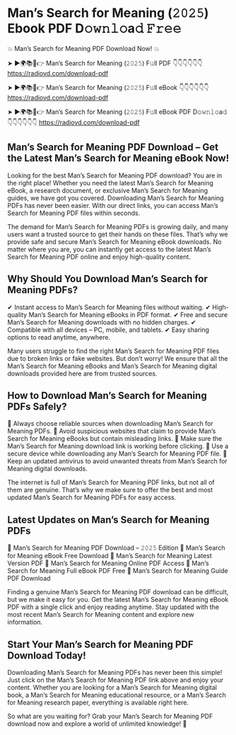 # Man’s Search for Meaning (𝟸𝟶𝟸𝟻) Ebook PDF D𝚘𝚠𝚗𝚕𝚘a𝚍 𝙵𝚛𝚎𝚎

💥 Man’s Search for Meaning PDF Download Now! 💥

➤ ►🌍📚📱👉 Man’s Search for Meaning (𝟸𝟶𝟸𝟻) F𝚞ll PDF 👇👇👇👇👇👇
https://radiovd.com/download-pdf

➤ ►🌍📚📱👉 Man’s Search for Meaning (𝟸𝟶𝟸𝟻) F𝚞ll eBook 👇👇👇👇👇👇
https://radiovd.com/download-pdf

➤ ►🌍📚📱👉 Man’s Search for Meaning (𝟸𝟶𝟸𝟻) F𝚞ll eBook PDF D𝚘𝚠𝚗𝚕𝚘a𝚍 👇👇👇👇👇👇
https://radiovd.com/download-pdf

## Man’s Search for Meaning PDF Download – Get the Latest Man’s Search for Meaning eBook Now!

Looking for the best Man’s Search for Meaning PDF download? You are in the right place! Whether you need the latest Man’s Search for Meaning eBook, a research document, or exclusive Man’s Search for Meaning guides, we have got you covered. Downloading Man’s Search for Meaning PDFs has never been easier. With our direct links, you can access Man’s Search for Meaning PDF files within seconds.

The demand for Man’s Search for Meaning PDFs is growing daily, and many users want a trusted source to get their hands on these files. That’s why we provide safe and secure Man’s Search for Meaning eBook downloads. No matter where you are, you can instantly get access to the latest Man’s Search for Meaning PDF online and enjoy high-quality content.

## Why Should You Download Man’s Search for Meaning PDFs?

✔ Instant access to Man’s Search for Meaning files without waiting.
✔ High-quality Man’s Search for Meaning eBooks in PDF format.
✔ Free and secure Man’s Search for Meaning downloads with no hidden charges.
✔ Compatible with all devices – PC, mobile, and tablets.
✔ Easy sharing options to read anytime, anywhere.

Many users struggle to find the right Man’s Search for Meaning PDF files due to broken links or fake websites. But don’t worry! We ensure that all the Man’s Search for Meaning eBooks and Man’s Search for Meaning digital downloads provided here are from trusted sources.

## How to Download Man’s Search for Meaning PDFs Safely?

📌 Always choose reliable sources when downloading Man’s Search for Meaning PDFs.
📌 Avoid suspicious websites that claim to provide Man’s Search for Meaning eBooks but contain misleading links.
📌 Make sure the Man’s Search for Meaning download link is working before clicking.
📌 Use a secure device while downloading any Man’s Search for Meaning PDF file.
📌 Keep an updated antivirus to avoid unwanted threats from Man’s Search for Meaning digital downloads.

The internet is full of Man’s Search for Meaning PDF links, but not all of them are genuine. That’s why we make sure to offer the best and most updated Man’s Search for Meaning PDFs for easy access.

## Latest Updates on Man’s Search for Meaning PDFs

🔹 Man’s Search for Meaning PDF Download – 𝟸𝟶𝟸𝟻 Edition
🔹 Man’s Search for Meaning eBook Free Download
🔹 Man’s Search for Meaning Latest Version PDF
🔹 Man’s Search for Meaning Online PDF Access
🔹 Man’s Search for Meaning Full eBook PDF Free
🔹 Man’s Search for Meaning Guide PDF Download

Finding a genuine Man’s Search for Meaning PDF download can be difficult, but we make it easy for you. Get the latest Man’s Search for Meaning eBook PDF with a single click and enjoy reading anytime. Stay updated with the most recent Man’s Search for Meaning content and explore new information.

## Start Your Man’s Search for Meaning PDF Download Today!

Downloading Man’s Search for Meaning PDFs has never been this simple! Just click on the Man’s Search for Meaning PDF link above and enjoy your content. Whether you are looking for a Man’s Search for Meaning digital book, a Man’s Search for Meaning educational resource, or a Man’s Search for Meaning research paper, everything is available right here.

So what are you waiting for? Grab your Man’s Search for Meaning PDF download now and explore a world of unlimited knowledge! 🚀